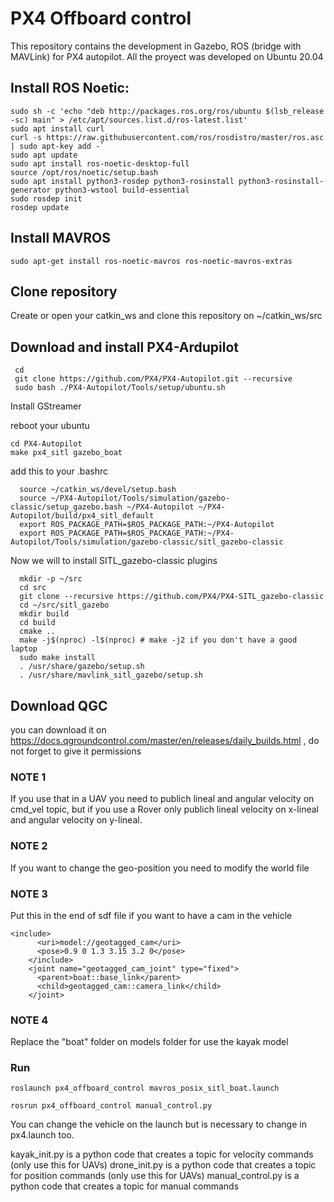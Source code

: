 # PX4 Offboard control
This repository contains the development in Gazebo, ROS (bridge with MAVLink) for PX4 autopilot. All the proyect was developed on Ubuntu 20.04

## Install ROS Noetic:
  
  ```
  sudo sh -c 'echo "deb http://packages.ros.org/ros/ubuntu $(lsb_release -sc) main" > /etc/apt/sources.list.d/ros-latest.list'
  sudo apt install curl 
  curl -s https://raw.githubusercontent.com/ros/rosdistro/master/ros.asc | sudo apt-key add -`
  sudo apt update
  sudo apt install ros-noetic-desktop-full
  source /opt/ros/noetic/setup.bash
  sudo apt install python3-rosdep python3-rosinstall python3-rosinstall-generator python3-wstool build-essential
  sudo rosdep init
  rosdep update
```

## Install MAVROS
  
  `sudo apt-get install ros-noetic-mavros ros-noetic-mavros-extras`

## Clone repository

 Create or open your catkin_ws and clone this repository on ~/catkin_ws/src
 
## Download and install PX4-Ardupilot

```
 cd
 git clone https://github.com/PX4/PX4-Autopilot.git --recursive
 sudo bash ./PX4-Autopilot/Tools/setup/ubuntu.sh
 ```

 Install GStreamer

 reboot your ubuntu
 
 ```
 cd PX4-Autopilot
 make px4_sitl gazebo_boat

 ```
 add this to your .bashrc

```
  source ~/catkin_ws/devel/setup.bash
  source ~/PX4-Autopilot/Tools/simulation/gazebo-classic/setup_gazebo.bash ~/PX4-Autopilot ~/PX4-Autopilot/build/px4_sitl_default
  export ROS_PACKAGE_PATH=$ROS_PACKAGE_PATH:~/PX4-Autopilot
  export ROS_PACKAGE_PATH=$ROS_PACKAGE_PATH:~/PX4-Autopilot/Tools/simulation/gazebo-classic/sitl_gazebo-classic
``` 

Now we will to install  SITL_gazebo-classic plugins

``` 
  mkdir -p ~/src
  cd src
  git clone --recursive https://github.com/PX4/PX4-SITL_gazebo-classic
  cd ~/src/sitl_gazebo
  mkdir build
  cd build
  cmake ..
  make -j$(nproc) -l$(nproc) # make -j2 if you don't have a good laptop
  sudo make install
  . /usr/share/gazebo/setup.sh
  . /usr/share/mavlink_sitl_gazebo/setup.sh
``` 

## Download QGC

you can download it on https://docs.qgroundcontrol.com/master/en/releases/daily_builds.html , do not forget to give it permissions


### NOTE 1

If you use that in a UAV you need to publich lineal and angular velocity on cmd_vel topic, but if you use a Rover only publich lineal velocity on x-lineal and angular velocity on y-lineal.

### NOTE 2

If you want to change the geo-position you need to modify the world file

### NOTE 3

Put this in the end of sdf file if you want to have a cam in the vehicle

```
<include>
      <uri>model://geotagged_cam</uri>
      <pose>0.9 0 1.3 3.15 3.2 0</pose>
    </include>
    <joint name="geotagged_cam_joint" type="fixed">
      <parent>boat::base_link</parent>
      <child>geotagged_cam::camera_link</child>
    </joint>
```
### NOTE 4

Replace the "boat" folder on models folder for use the  kayak model

### Run

`roslaunch px4_offboard_control mavros_posix_sitl_boat.launch`

`rosrun px4_offboard_control manual_control.py`

You can change the vehicle on the launch but is necessary to change in px4.launch too.

kayak_init.py is a python code that creates a topic for velocity commands (only use this for UAVs)
drone_init.py is a python code that creates a topic for position commands (only use this for UAVs)
manual_control.py is a python code that creates a topic for manual commands
